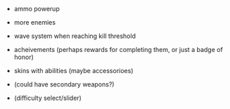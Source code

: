 - ammo powerup

- more enemies

- wave system when reaching kill threshold
- acheivements (perhaps rewards for completing them, or just a badge of honor)
- skins with abilities (maybe accessorioes)
- (could have secondary weapons?)
- (difficulty select/slider)
